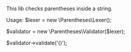 This lib checks parentheses inside a string.

Usage:
$lexer = new \Parentheses\Lexer();

$validator = new \Parentheses\Validator($lexer);

$validator->validate('()'); 
